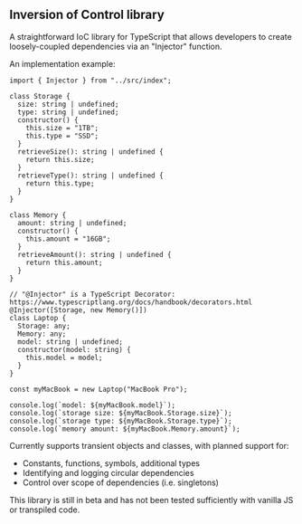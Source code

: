 <h2>Inversion of Control library</h2>
<p>A straightforward IoC library for TypeScript that allows developers to create loosely-coupled dependencies via an "Injector" function.</p>
<p>An implementation example:</p>

```
import { Injector } from "../src/index";

class Storage {
  size: string | undefined;
  type: string | undefined;
  constructor() {
    this.size = "1TB";
    this.type = "SSD";
  }
  retrieveSize(): string | undefined {
    return this.size;
  }
  retrieveType(): string | undefined {
    return this.type;
  }
}

class Memory {
  amount: string | undefined;
  constructor() {
    this.amount = "16GB";
  }
  retrieveAmount(): string | undefined {
    return this.amount;
  }
}

// "@Injector" is a TypeScript Decorator: https://www.typescriptlang.org/docs/handbook/decorators.html
@Injector([Storage, new Memory()])
class Laptop {
  Storage: any;
  Memory: any;
  model: string | undefined;
  constructor(model: string) {
    this.model = model;
  }
}

const myMacBook = new Laptop("MacBook Pro");

console.log(`model: ${myMacBook.model}`);
console.log(`storage size: ${myMacBook.Storage.size}`);
console.log(`storage type: ${myMacBook.Storage.type}`);
console.log(`memory amount: ${myMacBook.Memory.amount}`);
```

<p>Currently supports transient objects and classes, with planned support for:</p>
<ul>
  <li>Constants, functions, symbols, additional types</li>
  <li>Identifying and logging circular dependencies</li>
  <li>Control over scope of dependencies (i.e. singletons)</li>
</ul>
<p>This library is still in beta and has not been tested sufficiently with vanilla JS or transpiled code.</p>
